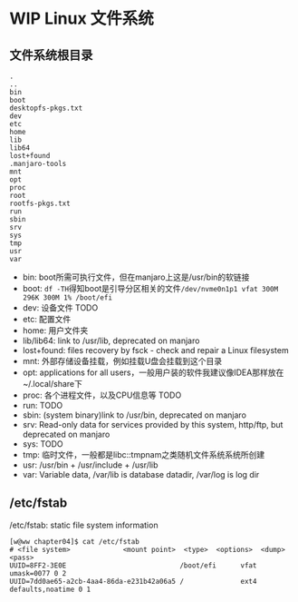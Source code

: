# WIP Linux 文件系统

## 文件系统根目录

```
.
..
bin
boot
desktopfs-pkgs.txt
dev
etc
home
lib
lib64
lost+found
.manjaro-tools
mnt
opt
proc
root
rootfs-pkgs.txt
run
sbin
srv
sys
tmp
usr
var
```

- bin: boot所需可执行文件，但在manjaro上这是/usr/bin的软链接
- boot: `df -TH`得知boot是引导分区相关的文件`/dev/nvme0n1p1 vfat 300M 296K 300M 1% /boot/efi`
- dev: 设备文件 TODO
- etc: 配置文件
- home: 用户文件夹
- lib/lib64: link to /usr/lib, deprecated on manjaro
- lost+found: files recovery by fsck - check and repair a Linux filesystem
- mnt: 外部存储设备挂载，例如挂载U盘会挂载到这个目录
- opt: applications for all users，一般用户装的软件我建议像IDEA那样放在~/.local/share下
- proc: 各个进程文件，以及CPU信息等 TODO
- run: TODO
- sbin: (system binary)link to /usr/bin, deprecated on manjaro
- srv: Read-only data for services provided by this system, http/ftp, but deprecated on manjaro
- sys: TODO
- tmp: 临时文件，一般都是libc::tmpnam之类随机文件系统系统所创建
- usr: /usr/bin + /usr/include + /usr/lib
- var: Variable data, /var/lib is database datadir, /var/log is log dir


## /etc/fstab

/etc/fstab: static file system information

```
[w@ww chapter04]$ cat /etc/fstab 
# <file system>             <mount point>  <type>  <options>  <dump>  <pass>
UUID=8FF2-3E0E                            /boot/efi      vfat    umask=0077 0 2
UUID=7dd0ae65-a2cb-4aa4-86da-e231b42a06a5 /              ext4    defaults,noatime 0 1
```
